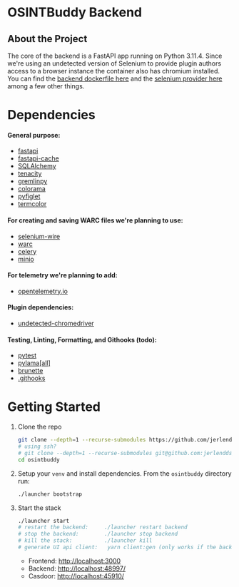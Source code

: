 # OSINTBuddy Backend

<!-- https://nvd.nist.gov/developers/vulnerabilities
https://www.exploit-db.com/google-hacking-database -->

## About the Project
  The core of the backend is a FastAPI app running on Python 3.11.4. Since we're using an undetected version of Selenium to provide plugin authors access to a browser instance the container also has chromium installed. You can find the [backend dockerfile here](./backend.Dockerfile) and the [selenium provider here](./app/app/api/deps.py) among a few other things.


# Dependencies
#### **General purpose:**
- [fastapi](https://pypi.org/project/fastapi/0.97.0/)
- [fastapi-cache](https://pypi.org/project/fastapi-cache/0.1.0/)
- [SQLAlchemy](https://pypi.org/project/SQLAlchemy/2.0.16/)
- [tenacity](https://pypi.org/project/tenacity/)
- [gremlinpy](https://github.com/jerlendds/gremlinpy)
- [colorama](https://pypi.org/project/colorama/)
- [pyfiglet](https://pypi.org/project/pyfiglet/0.8.post1/)
- [termcolor](https://pypi.org/project/termcolor/2.3.0/)

#### **For creating and saving WARC files we're planning to use:**
- [selenium-wire](https://pypi.org/project/selenium-wire/5.1.0/)
- [warc](https://pypi.org/project/warc/0.2.1/)
- [celery](https://pypi.org/project/celery/5.3.0/)
- [minio](https://pypi.org/project/minio/7.1.15/)

#### **For telemetry we're planning to add:**
- [opentelemetry.io](https://opentelemetry.io/docs/instrumentation/python/automatic/)

#### **Plugin dependencies:**
- [undetected-chromedriver](https://pypi.org/project/undetected-chromedriver/)

#### **Testing, Linting, Formatting, and Githooks (todo):**
- [pytest](https://pypi.org/project/pytest/7.3.2/)
- [pylama[all]](https://pypi.org/project/pylama/8.4.1/)
- [brunette](https://pypi.org/project/brunette/0.2.8/)
- [.githooks](https://github.com/rycus86/githooks)


# Getting Started

  1. Clone the repo
      ```sh
      git clone --depth=1 --recurse-submodules https://github.com/jerlendds/osintbuddy.git
      # using ssh?
      # git clone --depth=1 --recurse-submodules git@github.com:jerlendds/osintbuddy.git 
      cd osintbuddy
      ```

  2. Setup your `venv` and install dependencies. From the `osintbuddy` directory run:
      ```bash
      ./launcher bootstrap
      ```

  3. Start the stack
      ```bash
      ./launcher start
      # restart the backend:     ./launcher restart backend
      # stop the backend:        ./launcher stop backend
      # kill the stack:          ./launcher kill
      # generate UI api client:   yarn client:gen (only works if the backend is running)
      ```
      - Frontend: [http://localhost:3000](http://localhost:3000)
      - Backend: [http://localhost:48997/](http://localhost:48997/)
      - Casdoor: [http://localhost:45910/](http://localhost:45910/)
